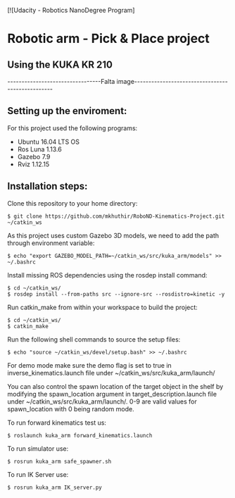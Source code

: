 [![Udacity - Robotics NanoDegree Program]
# Robotic arm - Pick & Place project
## Using the KUKA KR 210
---------------------------------Falta image-------------------------------------------------

## Setting up the enviroment:
For this project used the following programs:
- Ubuntu 16.04 LTS OS
- Ros Luna 1.13.6
- Gazebo 7.9
- Rviz 1.12.15
## Installation steps:
Clone this repository to your home directory:
```
$ git clone https://github.com/mkhuthir/RoboND-Kinematics-Project.git ~/catkin_ws 
```
As this project uses custom Gazebo 3D models, we need to add the path through environment variable:
```
$ echo "export GAZEBO_MODEL_PATH=~/catkin_ws/src/kuka_arm/models" >> ~/.bashrc
```
Install missing ROS dependencies using the rosdep install command:
```
$ cd ~/catkin_ws/
$ rosdep install --from-paths src --ignore-src --rosdistro=kinetic -y
```
Run catkin_make from within your workspace to build the project:
```
$ cd ~/catkin_ws/
$ catkin_make
```
Run the following shell commands to source the setup files:
```
$ echo "source ~/catkin_ws/devel/setup.bash" >> ~/.bashrc
```
For demo mode make sure the demo flag is set to true in inverse_kinematics.launch file under ~/catkin_ws/src/kuka_arm/launch/

You can also control the spawn location of the target object in the shelf by modifying the spawn_location argument in target_description.launch file under ~/catkin_ws/src/kuka_arm/launch/. 0-9 are valid values for spawn_location with 0 being random mode.

To run forward kinematics test us:
```
$ roslaunch kuka_arm forward_kinematics.launch
```
To run simulator use:
```
$ rosrun kuka_arm safe_spawner.sh
```
To run IK Server use:
```
$ rosrun kuka_arm IK_server.py 
```

